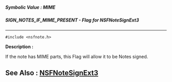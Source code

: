 ##### Symbolic Value : MIME
##### SIGN_NOTES_IF_MIME_PRESENT - Flag for NSFNoteSignExt3
---
```
#include <nsfnote.h>
```
**Description :**

 If the note has MIME parts, this Flag will allow it to be Notes signed.

**See Also :**
[NSFNoteSignExt3](/domino-c-api-docs/reference/Func/NSFNoteSignExt3)
---
